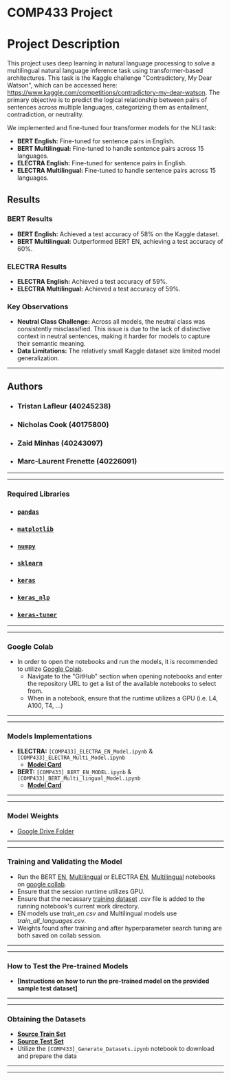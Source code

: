 # COMP433 Project

# Project Description

This project uses deep learning in natural language processing to solve a multilingual natural language inference task using transformer-based architectures. This task is the Kaggle challenge "Contradictory, My Dear Watson", which can be accessed here: https://www.kaggle.com/competitions/contradictory-my-dear-watson. The primary objective is to predict the logical relationship between pairs of sentences across multiple languages, categorizing them as entailment, contradiction, or neutrality.

We implemented and fine-tuned four transformer models for the NLI task:
- **BERT English:** Fine-tuned for sentence pairs in English.
- **BERT Multilingual:** Fine-tuned to handle sentence pairs across 15 languages.
- **ELECTRA English:** Fine-tuned for sentence pairs in English.
- **ELECTRA Multilingual:** Fine-tuned to handle sentence pairs across 15 languages.

## Results

### BERT Results
- **BERT English:** Achieved a test accuracy of 58% on the Kaggle dataset.
- **BERT Multilingual:** Outperformed BERT EN, achieving a test accuracy of 60%.

### ELECTRA Results
- **ELECTRA English:** Achieved a test accuracy of 59%.
- **ELECTRA Multilingual:** Achieved a test accuracy of 59%.

### Key Observations
- **Neutral Class Challenge:** Across all models, the neutral class was consistently misclassified. This issue is due to the lack of distinctive context in neutral sentences, making it harder for models to capture their semantic meaning.
- **Data Limitations:** The relatively small Kaggle dataset size limited model generalization.
---
## Authors
- ### **Tristan Lafleur (40245238)**
- ### **Nicholas Cook (40175800)**
- ### **Zaid Minhas (40243097)**
- ### **Marc-Laurent Frenette (40226091)**
---
---
### Required Libraries
- ### **[`pandas`](https://pandas.pydata.org/docs/index.html)**
- ### **[`matplotlib`](https://matplotlib.org/stable/users/getting_started/)**
- ### **[`numpy`](https://numpy.org/install/)**
- ### **[`sklearn`](https://scikit-learn.org/stable/install.html)**
- ### **[`keras`](https://keras.io/getting_started/)**
- ### **[`keras_nlp`](https://keras.io/guides/keras_nlp/getting_started/)**
- ### **[`keras-tuner`](https://keras.io/keras_tuner/getting_started/)**
---
---
### Google Colab 
- In order to open the notebooks and run the models, it is recommended to utilize [Google Colab](https://colab.research.google.com/).
    - Navigate to the "GitHub" section when opening notebooks and enter the repository URL to get a list of the available notebooks to select from.
    - When in a notebook, ensure that the runtime utilizes a GPU (i.e. L4, A100, T4, ...)
---
---
### Models Implementations
- **ELECTRA:** `[COMP433]_ELECTRA_EN_Model.ipynb` & `[COMP433]_ELECTRA_Multi_Model.ipynb`
    - **[Model Card](https://github.com/google-research/electra)**
- **BERT:** `[COMP433]_BERT_EN_MODEL.ipynb` & `[COMP433]_BERT_Multi_lingual_Model.ipynb`
    - **[Model Card](https://github.com/google-research/bert)**
---
---
### Model Weights
- [Google Drive Folder](https://drive.google.com/drive/folders/1FnHiWtmtQkssDtptO4cd9Zknub9hEn6H?usp=sharing)
---
---
### Training and Validating the Model
- Run the BERT [EN](https://github.com/Trim0500/COMP433-GroupH/blob/main/%5BCOMP433%5D_BERT_EN_MODEL.ipynb), [Multilingual](https://github.com/Trim0500/COMP433-GroupH/blob/main/%5BCOMP433%5D_BERT_Multi_lingual_Model.ipynb) or ELECTRA [EN](https://github.com/Trim0500/COMP433-GroupH/blob/main/%5BCOMP433%5D_ELECTRA_EN_Model.ipynb), [Multilingual](https://github.com/Trim0500/COMP433-GroupH/blob/main/%5BCOMP433%5D_ELECTRA_Multi_Model.ipynb) notebooks on [google collab](https://colab.research.google.com/).
- Ensure that the session runtime utilizes GPU.
- Ensure that the necassary [training dataset](https://github.com/Trim0500/COMP433-GroupH/tree/main/Datasets) .csv file is added to the running notebook's current work directory.
- EN models use _train_en.csv_ and Multilingual models use _train_all_languages.csv_.
- Weights found after training and after hyperparameter search tuning are both saved on collab session.
---
---
### How to Test the Pre-trained Models
- **[Instructions on how to run the pre-trained model on the provided sample test dataset]**
---
---
### Obtaining the Datasets
- **[Source Train Set](https://www.kaggle.com/competitions/contradictory-my-dear-watson/data?select=train.csv)**
- **[Source Test Set](https://www.kaggle.com/competitions/contradictory-my-dear-watson/data?select=test.csv)**
- Utilize the `[COMP433]_Generate_Datasets.ipynb` notebook to download and prepare the data
---
---
